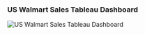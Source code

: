 ### US Walmart Sales Tableau Dashboard

![US Walmart Sales Tableau Dashboard](https://github.com/anandshaw123/US-Walmart-Sales-Tableau-Dashboard-/blob/main/US%20Walmart%20Sales%20By%20Tableau.png)
